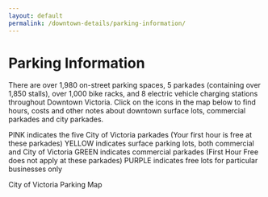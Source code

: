 ```yaml
---
layout: default
permalink: /downtown-details/parking-information/
---
```

# Parking Information

There are over 1,980 on-street parking spaces, 5 parkades (containing over 1,850 stalls), over 1,000 bike racks, and 8 electric vehicle charging stations throughout Downtown Victoria.  Click on the icons in the map below to find hours, costs and other notes about downtown surface lots, commercial parkades and city parkades.

PINK indicates the five City of Victoria parkades (Your first hour is free at these parkades)
YELLOW indicates surface parking lots, both commercial and City of Victoria
GREEN indicates commercial parkades (First Hour Free does not apply at these parkades)
PURPLE indicates free lots for particular businesses only

<span class="needs-review">City of Victoria Parking Map</span>
